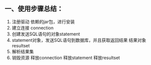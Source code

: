 ## 一、使用步骤总结：

1. 注册驱动 依赖的jar包，进行安装
2. 建立连接 connection
3. 创建发送SQL语句的对象statement
4. statement对象，发送SQL语句到数据库，并且获取返回结果
   结果对象 resultset
5. 解析结果集
6. 销毁资源 释放connection 释放statement 释放resultset